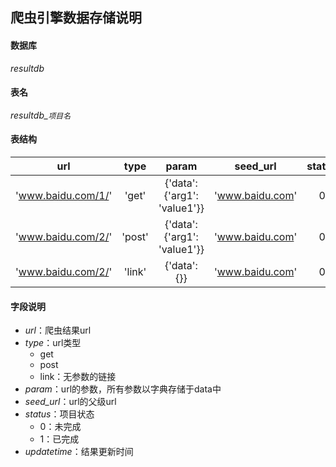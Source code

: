 ## 爬虫引擎数据存储说明
#### 数据库
*resultdb*

#### 表名
*resultdb_`项目名`*

#### 表结构
| url | type | param | seed_url | status | updatatime |
|:---:|:----:|:-----:|:--------:|:------:|:----------:|
| 'www.baidu.com/1/' | 'get' | {'data': {'arg1': 'value1'}} | 'www.baidu.com' | 0 |  datatime |
| 'www.baidu.com/2/' | 'post' | {'data': {'arg1': 'value1'}} | 'www.baidu.com' | 0 |  datatime |
| 'www.baidu.com/2/' | 'link' | {'data': {}} | 'www.baidu.com' | 0 |  datatime |

#### 字段说明
- *url*：爬虫结果url
- *type*：url类型
  - get
  - post
  - link：无参数的链接
- *param*：url的参数，所有参数以字典存储于data中
- *seed_url*：url的父级url
- *status*：项目状态
  - 0：未完成
  - 1：已完成
- *updatetime*：结果更新时间